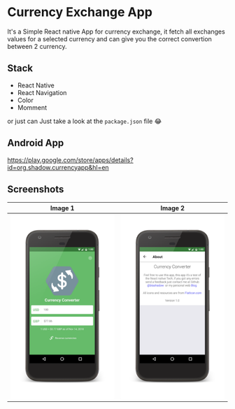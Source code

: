 

# Currency Exchange App
   
It's a Simple React native App for currency exchange, it fetch all exchanges values for a selected currency and can give you the correct convertion between 2 currency.

Stack
--

* React Native
* React Navigation
* Color
* Momment

or just can Just take a look at the `package.json` file 😂

## Android App
https://play.google.com/store/apps/details?id=org.shadow.currencyapp&hl=en

## Screenshots

Image 1           |  Image 2
:-------------------------:|:-------------------------:
![Screen App 1](https://github.com/BlaShadow/Currency-App/blob/master/screenshots/image_1.png)  |  ![Screen App 2](https://github.com/BlaShadow/Currency-App/blob/master/screenshots/image_2.png)


